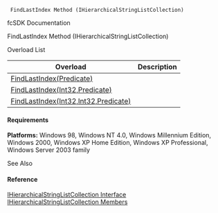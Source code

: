 ﻿     FindLastIndex Method (IHierarchicalStringListCollection)                                                   

fcSDK Documentation

FindLastIndex Method (IHierarchicalStringListCollection)

Overload List

| Overload | Description |
| --- | --- |
| [FindLastIndex(Predicate<IHierarchicalStringList>)](fcSDK~FChoice.Foundation.Clarify.DataObjects.IHierarchicalStringListCollection~FindLastIndex(Predicate{IHierarchicalStringList}).md) |   |
| [FindLastIndex(Int32,Predicate<IHierarchicalStringList>)](fcSDK~FChoice.Foundation.Clarify.DataObjects.IHierarchicalStringListCollection~FindLastIndex(Int32,Predicate{IHierarchicalStringList}).md) |   |
| [FindLastIndex(Int32,Int32,Predicate<IHierarchicalStringList>)](fcSDK~FChoice.Foundation.Clarify.DataObjects.IHierarchicalStringListCollection~FindLastIndex(Int32,Int32,Predicate{IHierarchicalStringList}).md) |   |

#### Requirements

**Platforms:** Windows 98, Windows NT 4.0, Windows Millennium Edition, Windows 2000, Windows XP Home Edition, Windows XP Professional, Windows Server 2003 family

See Also

#### Reference

[IHierarchicalStringListCollection Interface](fcSDK~FChoice.Foundation.Clarify.DataObjects.IHierarchicalStringListCollection.md)  
[IHierarchicalStringListCollection Members](fcSDK~FChoice.Foundation.Clarify.DataObjects.IHierarchicalStringListCollection_members.md)